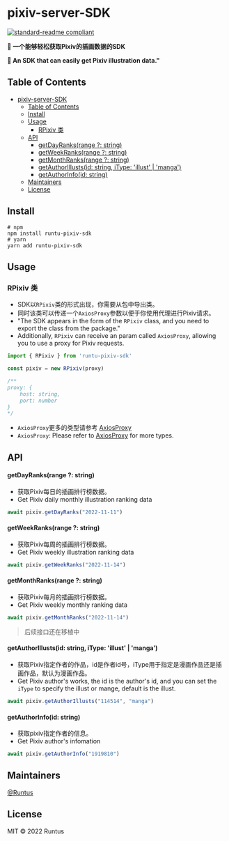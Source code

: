 # pixiv-server-SDK

[![standard-readme compliant](https://img.shields.io/badge/standard--readme-OK-green.svg?style=flat-square)](https://github.com/RichardLitt/standard-readme)

**🌟 一个能够轻松获取Pixiv的插画数据的SDK**

**🌟 An SDK that can easily get Pixiv illustration data."**




## Table of Contents

- [pixiv-server-SDK](#pixiv-server-sdk)
  - [Table of Contents](#table-of-contents)
  - [Install](#install)
  - [Usage](#usage)
    - [RPixiv 类](#rpixiv-类)
  - [API](#api)
      - [getDayRanks(range ?: string)](#getdayranksrange--string)
      - [getWeekRanks(range ?: string)](#getweekranksrange--string)
      - [getMonthRanks(range ?: string)](#getmonthranksrange--string)
      - [getAuthorIllusts(id: string, iType: 'illust' | 'manga')](#getauthorillustsid-string-itype-illust--manga)
      - [getAuthorInfo(id: string)](#getauthorinfoid-string)
  - [Maintainers](#maintainers)
  - [License](#license)

## Install

```shell
# npm
npm install runtu-pixiv-sdk
# yarn
yarn add runtu-pixiv-sdk

```

## Usage

### RPixiv 类

* SDK以`RPixiv`类的形式出现，你需要从包中导出类。
* 同时该类可以传递一个`AxiosProxy`参数以便于你使用代理进行Pixiv请求。
* "The SDK appears in the form of the `RPixiv` class, and you need to export the class from the package."
* Additionally, `RPixiv` can receive an param called `AxiosProxy`, allowing you to use a proxy for Pixiv requests.
```typescript
import { RPixiv } from 'runtu-pixiv-sdk'

const pixiv = new RPixiv(proxy)

/**
proxy: {
	host: string,
	port: number
}
*/
```

* `AxiosProxy`更多的类型请参考 [AxiosProxy](http://www.axios-js.com/zh-cn/docs/#axios-options-url-config-1)
* `AxiosProxy`: Please refer to [AxiosProxy](http://www.axios-js.com/zh-cn/docs/#axios-options-url-config-1) for more types.



## API
#### getDayRanks(range ?: string)
* 获取Pixiv每日的插画排行榜数据。
* Get Pixiv daily monthly illustration ranking data

```typescript
await pixiv.getDayRanks("2022-11-11")
```

#### getWeekRanks(range ?: string)
* 获取Pixiv每周的插画排行榜数据。
* Get Pixiv weekly illustration ranking data

````typescript
await pixiv.getWeekRanks("2022-11-14")
````



#### getMonthRanks(range ?: string)
* 获取Pixiv每月的插画排行榜数据。
* Get Pixiv weekly monthly ranking data

```typescript
await pixiv.getMonthRanks("2022-11-14")
```

> 后续接口还在移植中

#### getAuthorIllusts(id: string, iType: 'illust' | 'manga')
* 获取Pixiv指定作者的作品，id是作者id号，iType用于指定是漫画作品还是插画作品，默认为漫画作品。
* Get Pixiv author's works, the id is the author's id, and you can set the `iType` to specify the illust or mange, default is the illust.
```typescript
await pixiv.getAuthorIllusts("114514", "manga")
```

#### getAuthorInfo(id: string)
* 获取pixiv指定作者的信息。
* Get Pixiv author's infomation
```ts
await pixiv.getAuthorInfo("1919810")
```

## Maintainers

[@Runtus](https://github.com/Runtus)

## License

MIT © 2022 Runtus
